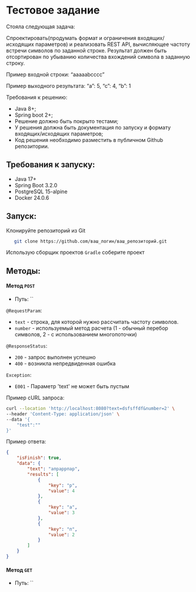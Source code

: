 # Тестовое задание
Стояла следующая задача:

Спроектировать(продумать формат и ограничения входящих/исходящих параметров) и реализовать REST API, вычисляющее частоту встречи символов по заданной строке. Результат должен быть отсортирован по убыванию количества вхождений символа в заданную строку.

Пример входной строки: “aaaaabcccc”

Пример выходного результата: “a”: 5, “c”: 4, “b”: 1

Требования к решению:
- Java 8+;
- Spring boot 2+;
- Решение должно быть покрыто тестами;
- У решения должна быть документация по запуску и формату входящих/исходящих параметров;
- Код решения необходимо разместить в публичном Github репозитории.

## Требования к запуску:
- Java 17+
- Spring Boot 3.2.0
- PostgreSQL 15-alpine
- Docker 24.0.6

## Запуск:
Клонируйте репозиторий из Git
```bash
   git clone https://github.com/ваш_логин/ваш_репозиторий.git
```
Использую сборщик проектов `Gradle` соберите проект
## Методы:
#### Метод `POST`
- Путь: ``

`@RequestParam`: 

- `text` - строка, для которой нужно рассчитать частоту символов.
- `number` - используемый метод расчета (1 - обычный перебор символов, 2 - с использованием многопоточки)

`@ResponseStatus`:
- `200` - запрос выполнен успешно
- `400` - возникла непредвиденная ошибка

`Exception`:
- `E001` - Параметр 'text' не может быть пустым

Пример cURL запроса:
```bash
curl --location 'http://localhost:8080?text=dsfsffdf&number=2' \
--header 'Content-Type: application/json' \
--data '{
    "test":""
}'
```

Пример ответа:
```json
{
    "isFinish": true,
    "data": {
        "text": "апраррпар",
        "results": [
            {
                "key": "р",
                "value": 4
            },
            {
                "key": "а",
                "value": 3
            },
            {
                "key": "п",
                "value": 2
            }
        ]
    }
}
```
#### Метод `GET`
- Путь: ``
  
